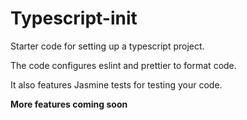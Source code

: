 # Typescript-init

Starter code for setting up a typescript project.

The code configures eslint and prettier to format code.

It also features Jasmine tests for testing your code.


**More features coming soon**
